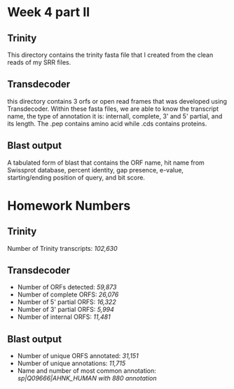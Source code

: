 # Week 4 part II 

## Trinity

This directory contains the trinity fasta file that I created from the clean reads of my SRR files.

## Transdecoder

this directory contains 3 orfs or open read frames that was developed using Transdecoder. Within these fasta files, we are able to know the transcript name, the type of annotation it is: internall, complete, 3' and 5' partial, and its length. The .pep contains amino acid while .cds contains proteins.

## Blast output 

A tabulated form of blast that contains the ORF name, hit name from Swissprot database, percent identity, gap presence, e-value, starting/ending position of query, and bit score. 

# Homework Numbers

## Trinity 

Number of Trinity transcripts: *102,630* 

## Transdecoder

- Number of ORFs detected: *59,873*
- Number of complete ORFS: *26,076*
- Number of 5' partial ORFS: *16,322*
- Number of 3' partial ORFS: *5,994*
- Number of internal ORFS: *11,481*

## Blast output

- Number of unique ORFS annotated: *31,151* 
- Number of unique annotations: *11,715*
- Name and number of most common annotation: *sp|Q09666|AHNK_HUMAN with 880 annotation* 
